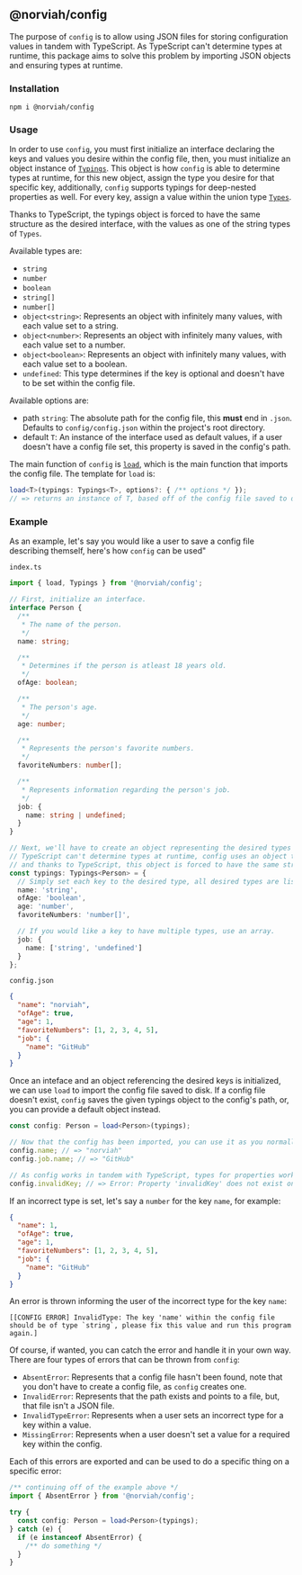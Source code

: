 ## @norviah/config

The purpose of `config` is to allow using JSON files for storing configuration values in tandem with TypeScript. As TypeScript can't determine types at runtime, this package aims to solve this problem by importing JSON objects and ensuring types at runtime.

### Installation

```
npm i @norviah/config
```

### Usage

In order to use `config`, you must first initialize an interface declaring the keys and values you desire within the config file, then, you must initialize an object instance of <code><a href="./src/types/typings.ts">Typings</a></code>. This object is how `config` is able to determine types at runtime, for this new object, assign the type you desire for that specific key, additionally, `config` supports typings for deep-nested properties as well. For every key, assign a value within the union type <code><a href="./src/types/types.ts">Types</a></code>.

Thanks to TypeScript, the typings object is forced to have the same structure as the desired interface, with the values as one of the string types of `Types`.

Available types are:
- `string`
- `number`
- `boolean`
- `string[]`
- `number[]`
- `object<string>`: Represents an object with infinitely many values, with each value set to a string.
- `object<number>`: Represents an object with infinitely many values, with each value set to a number.
- `object<boolean>`: Represents an object with infinitely many values, with each value set to a boolean.
- `undefined`: This type determines if the key is optional and doesn't have to be set within the config file.

Available options are:
- path `string`: The absolute path for the config file, this **must** end in `.json`. Defaults to `config/config.json` within the project's root directory.
- default `T`: An instance of the interface used as default values, if a user doesn't have a config file set, this property is saved in the config's path.

The main function of `config` is <code><a href="./src/util/load.ts">load</a></code>, which is the main function that imports the config file. The template for `load` is:

```TypeScript
load<T>(typings: Typings<T>, options?: { /** options */ });
// => returns an instance of T, based off of the config file saved to disk
```

### Example

As an example, let's say you would like a user to save a config file describing themself, here's how `config` can be used"

`index.ts`

```TypeScript
import { load, Typings } from '@norviah/config';

// First, initialize an interface.
interface Person {
  /**
   * The name of the person.
   */
  name: string;

  /**
   * Determines if the person is atleast 18 years old.
   */
  ofAge: boolean;

  /**
   * The person's age.
   */
  age: number;

  /**
   * Represents the person's favorite numbers.
   */
  favoriteNumbers: number[];

  /**
   * Represents information regarding the person's job.
   */
  job: {
    name: string | undefined;
  }
}

// Next, we'll have to create an object representing the desired types for each key. As
// TypeScript can't determine types at runtime, config uses an object to determine this,
// and thanks to TypeScript, this object is forced to have the same structure as the given interface.
const typings: Typings<Person> = {
  // Simply set each key to the desired type, all desired types are listed above.
  name: 'string',
  ofAge: 'boolean',
  age: 'number',
  favoriteNumbers: 'number[]',

  // If you would like a key to have multiple types, use an array.
  job: {
    name: ['string', 'undefined']
  }
};
```

`config.json`

```JSON
{
  "name": "norviah",
  "ofAge": true,
  "age": 1,
  "favoriteNumbers": [1, 2, 3, 4, 5],
  "job": {
    "name": "GitHub"
  }
}
```

Once an inteface and an object referencing the desired keys is initialized, we can use `load` to import the config file saved to disk. If a config file doesn't exist, `config` saves the given typings object to the config's path, or, you can provide a default object instead.

```TypeScript
const config: Person = load<Person>(typings);

// Now that the config has been imported, you can use it as you normally would.
config.name; // => "norviah"
config.job.name; // => "GitHub"

// As config works in tandem with TypeScript, types for properties works as normal as well.
config.invalidKey; // => Error: Property 'invalidKey' does not exist on type 'Person'.
```

If an incorrect type is set, let's say a `number` for the key `name`, for example:

```JSON
{
  "name": 1,
  "ofAge": true,
  "age": 1,
  "favoriteNumbers": [1, 2, 3, 4, 5],
  "job": {
    "name": "GitHub"
  }
}
```

An error is thrown informing the user of the incorrect type for the key `name`:

```
[[CONFIG ERROR] InvalidType: The key 'name' within the config file should be of type `string`, please fix this value and run this program again.]
```

Of course, if wanted, you can catch the error and handle it in your own way. There are four types of errors that can be thrown from `config`:
- `AbsentError`: Represents that a config file hasn't been found, note that you don't have to create a config file, as `config` creates one.
- `InvalidError`: Represents that the path exists and points to a file, but, that file isn't a JSON file.
- `InvalidTypeError`: Represents when a user sets an incorrect type for a key within a value.
- `MissingError`: Represents when a user doesn't set a value for a required key within the config.

Each of this errors are exported and can be used to do a specific thing on a specific error:

```TypeScript
/** continuing off of the example above */
import { AbsentError } from '@norviah/config';

try {
  const config: Person = load<Person>(typings);
} catch (e) {
  if (e instanceof AbsentError) {
    /** do something */
  }
}
```

